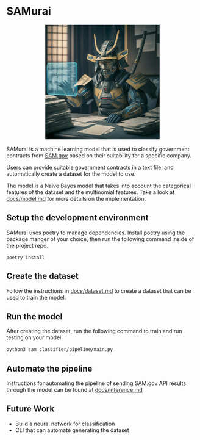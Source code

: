 
# SAMurai
<p align="center">

  <img src="/docs/images/samurai.jpeg" alt="Samurai looking through contracts" width="300"/>
</p>

SAMurai is a machine learning model that is used to classify government contracts
from [SAM.gov](https://sam.gov/content/home) based on their suitability for a specific company.

Users can provide suitable government contracts in a text file, and automatically
create a dataset for the model to use.

The model is a Naive Bayes model that takes into account the categorical features
of the dataset and the multinomial features. Take a look at [docs/model.md](/docs/model.md) for more details on the implementation.

## Setup the development environment
SAMurai uses poetry to manage dependencies. Install poetry using the package manger of your choice, then run the following command inside of the project repo.
```
poetry install
```

## Create the dataset
Follow the instructions in [docs/dataset.md](/docs/dataset.md) to create a dataset
that can be used to train the model.

## Run the model
After creating the dataset, run the following command to train and run testing
on your model:
```bash
python3 sam_classifier/pipeline/main.py
```

## Automate the pipeline
Instructions for automating the pipeline of sending SAM.gov API results through
the model can be found at [docs/inference.md](/docs/inference.md)

## Future Work
- Build a neural network for classification
- CLI that can automate generating the dataset

